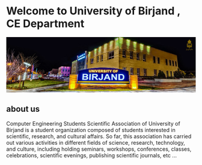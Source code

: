 # Welcome to University of Birjand , CE Department


<p align="center">
  <img src="https://github.com/SSOCS-BU/.github/blob/main/profile/img/birjand.jpg"></img>
</p>


## about us

Computer Engineering Students Scientific Association of University of Birjand is a student organization composed of students interested in scientific, research, and cultural affairs. So far, this association has carried out various activities in different fields of science, research, technology, and culture, including holding seminars, workshops, conferences, classes, celebrations, scientific evenings, publishing scientific journals, etc ...

